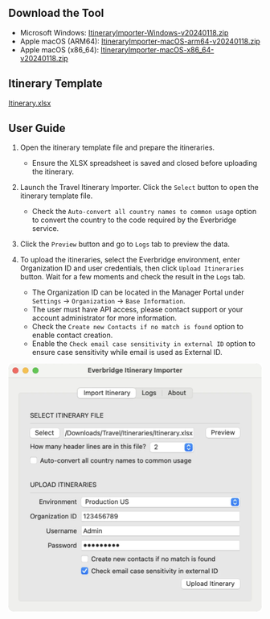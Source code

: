 ## Download the Tool

- Microsoft Windows: [ItineraryImporter-Windows-v20240118.zip](https://github.com/Everbridge/Travel-Itinerary-Importer/releases/download/rel-20240118/ItineraryImporter-Windows-v20240118.zip)
- Apple macOS (ARM64): [ItineraryImporter-macOS-arm64-v20240118.zip](https://github.com/Everbridge/Travel-Itinerary-Importer/releases/download/rel-20240118/ItineraryImporter-macOS-arm64-v20240118.zip)
- Apple macOS (x86_64): [ItineraryImporter-macOS-x86_64-v20240118.zip](https://github.com/Everbridge/Travel-Itinerary-Importer/releases/download/rel-20240118/ItineraryImporter-macOS-x86_64-v20240118.zip)

## Itinerary Template

[Itinerary.xlsx](https://github.com/Everbridge/Travel-Itinerary-Importer/releases/download/rel-20240118/Itinerary.xlsx)

## User Guide

1. Open the itinerary template file and prepare the itineraries.

   - Ensure the XLSX spreadsheet is saved and closed before uploading the itinerary.

2. Launch the Travel Itinerary Importer. Click the `Select` button to open the itinerary template file.

   - Check the `Auto-convert all country names to common usage` option to convert the country to the code required by the Everbridge service.

3. Click the `Preview` button and go to `Logs` tab to preview the data.

4. To upload the itineraries, select the Everbridge environment, enter Organization ID and user credentials, then click `Upload Itineraries` button. Wait for a few moments and check the result in the `Logs` tab.

   - The Organization ID can be located in the Manager Portal under `Settings` &rarr; `Organization` &rarr; `Base Information`.
   - The user must have API access, please contact support or your account administrator for more information.
   - Check the `Create new Contacts if no match is found` option to enable contact creation.
   - Enable the `Check email case sensitivity in external ID` option to ensure case sensitivity while email is used as External ID.

![ItineraryImporter](/assets/images/ItineraryImporter.webp)
